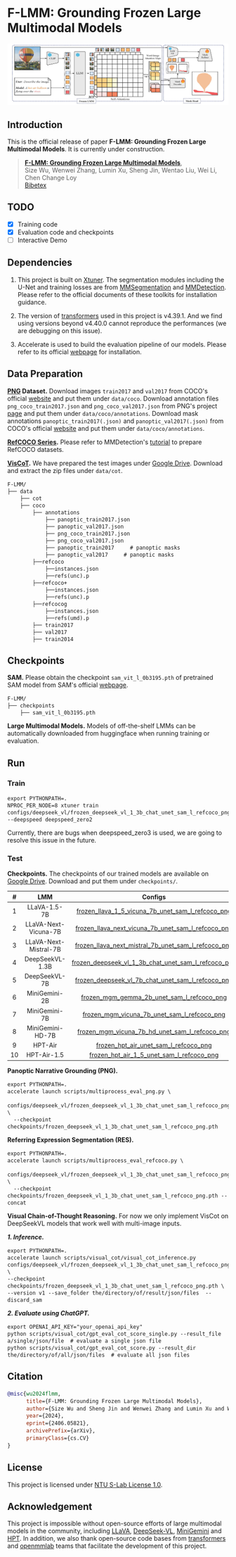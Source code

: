 # F-LMM: Grounding Frozen Large Multimodal Models
![](flmm_pipeline.jpg)
## Introduction

This is the official release of paper **F-LMM: Grounding Frozen Large Multimodal Models**. 
It is currently under construction.

> [**F-LMM: Grounding Frozen Large Multimodal Models**](https://arxiv.org/abs/2406.05821),            
> Size Wu, Wenwei Zhang, Lumin Xu, Sheng Jin, Wentao Liu, Wei Li, Chen Change Loy            
> [Bibetex](https://github.com/wusize/F-LMM#citation)

## TODO
- [x] Training code
- [x] Evaluation code and checkpoints
- [ ] Interactive Demo

## Dependencies

1. This project is built on [Xtuner](https://github.com/InternLM/xtuner). The segmentation modules 
including the U-Net and training losses are 
from [MMSegmentation](https://github.com/open-mmlab/mmsegmentation) and 
[MMDetection](https://github.com/open-mmlab/mmdetection). Please refer to the official documents of these toolkits for installation guidance.

2. The version of [transformers](https://github.com/huggingface/transformers) used in this project is v4.39.1. And we
find using versions beyond v4.40.0 cannot reproduce the performances (we are debugging on this issue). 

3. Accelerate is used to build the evaluation pipeline of our models. Please refer to its official
[webpage](https://github.com/huggingface/accelerate) for installation.

## Data Preparation
**[PNG](https://github.com/BCV-Uniandes/PNG) Dataset.** Download images `train2017` and `val2017`
from COCO's official [website](https://cocodataset.org/#home) and put them under `data/coco`. Download annotation
files `png_coco_train2017.json` and `png_coco_val2017.json` from PNG's project [page](https://bcv-uniandes.github.io/panoptic-narrative-grounding/#downloads) 
and put them under `data/coco/annotations`. Download mask annotations `panoptic_train2017(.json)` and `panoptic_val2017(.json)` from
COCO's official [website](http://images.cocodataset.org/annotations/panoptic_annotations_trainval2017.zip) and put
them under `data/coco/annotations`.

**[RefCOCO Series](https://github.com/lichengunc/refer).** Please refer to MMDetection's
[tutorial](https://mmdetection.readthedocs.io/en/latest/user_guides/dataset_prepare.html#refcoco-dataset-preparation)
to prepare RefCOCO datasets.


**[VisCoT](https://github.com/deepcs233/Visual-CoT).** We have prepared the test images under 
[Google Drive](https://drive.google.com/drive/folders/1j25nY7i47OudmyzZFyps8NmzVHx6sf5O?usp=drive_link). Download and
extract the zip files under `data/cot`.

```text
F-LMM/
├── data
    ├── cot
    ├── coco
        ├── annotations
            ├── panoptic_train2017.json
            ├── panoptic_val2017.json
            ├── png_coco_train2017.json
            ├── png_coco_val2017.json
            ├── panoptic_train2017     # panoptic masks
            ├── panoptic_val2017     # panoptic masks
        ├──refcoco
            ├──instances.json
            ├──refs(unc).p
        ├──refcoco+
            ├──instances.json
            ├──refs(unc).p
        ├──refcocog
            ├──instances.json
            ├──refs(umd).p
        ├── train2017
        ├── val2017
        ├── train2014
```


## Checkpoints
**SAM.** Please obtain the checkpoint `sam_vit_l_0b3195.pth` of pretrained SAM model from SAM's official
[webpage](https://github.com/facebookresearch/segment-anything#model-checkpoints).

```text
F-LMM/
├── checkpoints
    ├── sam_vit_l_0b3195.pth
```
**Large Multimodal Models.** Models of off-the-shelf LMMs can be automatically downloaded from huggingface when running
training or evaluation.



## Run

### Train

```shell
export PYTHONPATH=.
NPROC_PER_NODE=8 xtuner train configs/deepseek_vl/frozen_deepseek_vl_1_3b_chat_unet_sam_l_refcoco_png.py --deepspeed deepspeed_zero2
```

Currently, there are bugs when deepspeed_zero3 is used, we are going to resolve this issue in the future.

### Test
**Checkpoints.**
The checkpoints of our trained models are available on 
[Google Drive](https://drive.google.com/drive/folders/1bvrDqm9m4MvcocuwvvkGf_qYRBfvr0K7?usp=sharing). Download and put
them under `checkpoints/`.

| #  |          LMM         |                                                            Configs                                                             |                                         Checkpoints                                         |
|:--:|:---------------------:|:------------------------------------------------------------------------------------------------------------------------------:|:-------------------------------------------------------------------------------------------:|
| 1  |     LLaVA-1.5-7B          |    [frozen_llava_1_5_vicuna_7b_unet_sam_l_refcoco_png](configs/llava/frozen_llava_1_5_vicuna_7b_unet_sam_l_refcoco_png.py)     | [model](https://drive.google.com/file/d/1opjFe15B5L5JJ78gE_FsXvDnwSlwSHhh/view?usp=sharing) |
| 2  | LLaVA-Next-Vicuna-7B      |                       [frozen_llava_next_vicuna_7b_unet_sam_l_refcoco_png](configs/llava_next/frozen_llava_next_vicuna_7b_unet_sam_l_refcoco_png.py)                       | [model](https://drive.google.com/file/d/1N-olLqhZdPEySt8Asu2cvLJBaL1VHTqa/view?usp=drive_link) |
| 3  | LLaVA-Next-Mistral-7B      |                      [frozen_llava_next_mistral_7b_unet_sam_l_refcoco_png](configs/llava_next/frozen_llava_next_mistral_7b_unet_sam_l_refcoco_png.py)                       | [model](https://drive.google.com/file/d/13rHaEZ62Q-VX5iKhOQnlm4yH1TMOBalH/view?usp=drive_link) |
| 4  |    DeepSeekVL-1.3B         |                      [frozen_deepseek_vl_1_3b_chat_unet_sam_l_refcoco_png](configs/deepseek_vl/frozen_deepseek_vl_1_3b_chat_unet_sam_l_refcoco_png.py)                      | [model](https://drive.google.com/file/d/1UXcjJrrpTm1bNphvPNjvol9gUfvzNbjA/view?usp=drive_link) |
| 5  |     DeepSeekVL-7B         |                       [frozen_deepseek_vl_7b_chat_unet_sam_l_refcoco_png](configs/deepseek_vl/frozen_deepseek_vl_7b_chat_unet_sam_l_refcoco_png.py)                       | [model](https://drive.google.com/file/d/1LOwIAYVyR51e34ksV9jz-GGiFfmkZLj_/view?usp=drive_link) |
| 6  |     MiniGemini-2B       |                              [frozen_mgm_gemma_2b_unet_sam_l_refcoco_png](configs/mgm/frozen_mgm_gemma_2b_unet_sam_l_refcoco_png.py)                               | [model](https://drive.google.com/file/d/13wHk-dHa4in1rfIRzKCf-xEHwhaCz_6Y/view?usp=drive_link) |
| 7  |     MiniGemini-7B       |                              [frozen_mgm_vicuna_7b_unet_sam_l_refcoco_png](configs/mgm/frozen_mgm_vicuna_7b_unet_sam_l_refcoco_png.py)                              | [model](https://drive.google.com/file/d/1Gg57bLJfx2zvYQyyE7Fjfw3hCq9ucVyN/view?usp=drive_link) |
| 8  |   MiniGemini-HD-7B      |                            [frozen_mgm_vicuna_7b_hd_unet_sam_l_refcoco_png](configs/mgm/frozen_mgm_vicuna_7b_hd_unet_sam_l_refcoco_png.py)                             | [model](https://drive.google.com/file/d/1CDRI1l0FdTra7EZH_NNEha_QfA2cdbYb/view?usp=drive_link) |
| 9  |        HPT-Air           |                                 [frozen_hpt_air_unet_sam_l_refcoco_png](configs/hpt/frozen_hpt_air_unet_sam_l_refcoco_png.py)                                 | [model](https://drive.google.com/file/d/1_gU4olEjsYvBvcq6yWGklSxNAv-Yz44T/view?usp=drive_link) |
| 10 |      HPT-Air-1.5          |                               [frozen_hpt_air_1_5_unet_sam_l_refcoco_png](configs/hpt/frozen_hpt_air_1_5_unet_sam_l_refcoco_png.py)                               | [model](https://drive.google.com/file/d/1Q-asMx7C3onXnmxqEZzecMHHCccqkzaP/view?usp=drive_link) |


**Panoptic Narrative Grounding (PNG).**
```shell
export PYTHONPATH=.
accelerate launch scripts/multiprocess_eval_png.py \
 configs/deepseek_vl/frozen_deepseek_vl_1_3b_chat_unet_sam_l_refcoco_png.py \
  --checkpoint checkpoints/frozen_deepseek_vl_1_3b_chat_unet_sam_l_refcoco_png.pth
```
**Referring Expression Segmentation (RES).**
```shell
export PYTHONPATH=.
accelerate launch scripts/multiprocess_eval_refcoco.py \
 configs/deepseek_vl/frozen_deepseek_vl_1_3b_chat_unet_sam_l_refcoco_png.py \
  --checkpoint checkpoints/frozen_deepseek_vl_1_3b_chat_unet_sam_l_refcoco_png.pth --concat
```
**Visual Chain-of-Thought Reasoning.** For now we only implement VisCot on DeepSeekVL models that work well with 
multi-image inputs. 

***1. Inference.*** 
```shell
export PYTHONPATH=.
accelerate launch scripts/visual_cot/visual_cot_inference.py configs/deepseek_vl/frozen_deepseek_vl_1_3b_chat_unet_sam_l_refcoco_png.py \
--checkpoint checkpoints/frozen_deepseek_vl_1_3b_chat_unet_sam_l_refcoco_png.pth \ 
--version v1 --save_folder the/directory/of/result/json/files  --discard_sam
```

***2. Evaluate using ChatGPT.***
```shell
export OPENAI_API_KEY="your_openai_api_key"
python scripts/visual_cot/gpt_eval_cot_score_single.py --result_file a/single/json/file  # evaluate a single json file
python scripts/visual_cot/gpt_eval_cot_score.py --result_dir the/directory/of/all/json/files  # evaluate all json files
```


## Citation

```bibtex
@misc{wu2024flmm,
      title={F-LMM: Grounding Frozen Large Multimodal Models}, 
      author={Size Wu and Sheng Jin and Wenwei Zhang and Lumin Xu and Wentao Liu and Wei Li and Chen Change Loy},
      year={2024},
      eprint={2406.05821},
      archivePrefix={arXiv},
      primaryClass={cs.CV}
}
```

## License
This project is licensed under [NTU S-Lab License 1.0](LICENSE).

## Acknowledgement

This project is impossible without open-source efforts of large multimodal models in the community, including 
[LLaVA](https://huggingface.co/llava-hf), [DeepSeek-VL](https://github.com/deepseek-ai/DeepSeek-VL), 
[MiniGemini](https://github.com/dvlab-research/MGM) and [HPT](https://github.com/HyperGAI/HPT). In addition, we also 
thank open-source code bases from [transformers](https://github.com/huggingface/transformers) and 
[openmmlab](https://github.com/open-mmlab) teams that facilitate the development of this project.

